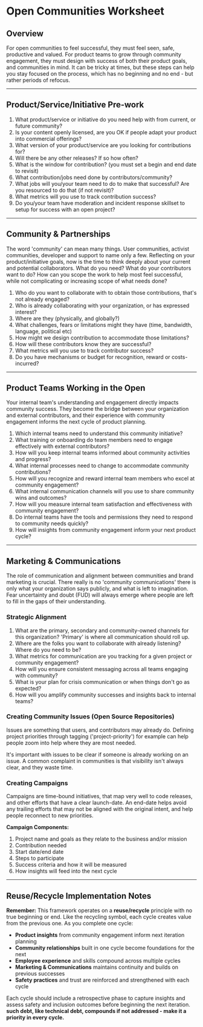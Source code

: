 # Open Communities Worksheet

## Overview

For open communities to feel successful, they must feel seen, safe, productive and valued. 
For product teams to grow through community engagement, they must design with success of both their product goals, and communities in mind. It can be tricky at times, but these steps can help you stay focused on the process, which has no beginning and no end - but rather periods of refocus.

---

## Product/Service/Initiative Pre-work

1. What product/service or initiative do you need help with from current, or future community?
2. Is your content openly licensed, are you OK if people adapt your product into commercial offerings? 
3. What version of your product/service are you looking for contributions for?  
4. Will there be any other releases? If so how often?
5. What is the window for contribution? (you must set a begin and end date to revisit)
6. What contribution/jobs need done by contributors/community?
7. What jobs will you/your team need to do to make that successful? Are you resourced to do that (if not revisit)?
8. What metrics will you use to track contribution success?
9. Do you/your team have moderation and incident response skillset to setup for success with an open project?  

---

## Community & Partnerships

The word 'community' can mean many things. User communities, activist communities, developer and support to name only a few. Reflecting on your product/initiative goals, now is the time to think deeply about your current and potential collaborators. What do you need? What do your contributors want to do? How can you scope the work to help most feel successful, while not complicating or increasing scope of what needs done?  

1. Who do you want to collaborate with to obtain those contributions, that's not already engaged?
2. Who is already collaborating with your organization, or has expressed interest?
3. Where are they (physically, and globally?)
4. What challenges, fears or limitations might they have (time, bandwidth, language, political etc)
5. How might we design contribution to accommodate those limitations?
6. How will these contributors know they are successful?
7. What metrics will you use to track contributor success?
8. Do you have mechanisms or budget for recognition, reward or costs-incurred?

---

## Product Teams Working in the Open

Your internal team's understanding and engagement directly impacts community success. They become the bridge between your organization and external contributors, and their experience with community engagement informs the next cycle of product planning.

1. Which internal teams need to understand this community initiative?
2. What training or onboarding do team members need to engage effectively with external contributors?
3. How will you keep internal teams informed about community activities and progress?
4. What internal processes need to change to accommodate community contributions?
5. How will you recognize and reward internal team members who excel at community engagement?
6. What internal communication channels will you use to share community wins and outcomes?
7. How will you measure internal team satisfaction and effectiveness with community engagement?
8. Do internal teams have the tools and permissions they need to respond to community needs quickly?
9. How will insights from community engagement inform your next product cycle?

---

## Marketing & Communications

The role of communication and alignment between communities and brand marketing is crucial. There really is no 'community communications' there is only what your organization says publicly, and what is left to imagination. Fear uncertainty and doubt (FUD) will always emerge where people are left to fill in the gaps of their understanding.

### Strategic Alignment

1. What are the primary, secondary and community-owned channels for this organization? 'Primary' is where all communication should roll up.
2. Where are the folks you want to collaborate with already listening? Where do you need to be?
3. What metrics for communication are you tracking for a given project or community engagement?
4. How will you ensure consistent messaging across all teams engaging with community?
5. What is your plan for crisis communication or when things don't go as expected?
6. How will you amplify community successes and insights back to internal teams?

### Creating Community Issues (Open Source Repositories)
Issues are something that users, and contributors may already do. Defining project priorities through tagging ('project-priority') for example can help people zoom into help where they are most needed.

It's important with issues to be clear if someone is already working on an issue. A common complaint in communities is that visibility isn't always clear, and they waste time.

### Creating Campaigns
Campaigns are time-bound initiatives, that map very well to code releases, and other efforts that have a clear launch-date. An end-date helps avoid any trailing efforts that may not be aligned with the original intent, and help people reconnect to new priorities.

**Campaign Components:**
1. Project name and goals as they relate to the business and/or mission
2. Contribution needed
3. Start date/end date
4. Steps to participate
5. Success criteria and how it will be measured
6. How insights will feed into the next cycle

---

## Reuse/Recycle Implementation Notes

**Remember:** This framework operates on a **reuse/recycle** principle with no true beginning or end. Like the recycling symbol, each cycle creates value from the previous one. As you complete one cycle:

- **Product insights** from community engagement inform next iteration planning
- **Community relationships** built in one cycle become foundations for the next
- **Employee experience** and skills compound across multiple cycles  
- **Marketing & Communications** maintains continuity and builds on previous successes
- **Safety practices** and trust are reinforced and strengthened with each cycle

Each cycle should include a retrospective phase to capture insights and assess safety and inclusion outcomes before beginning the next iteration. **such debt, like technical debt, compounds if not addressed - make it a priority in every cycle.**
